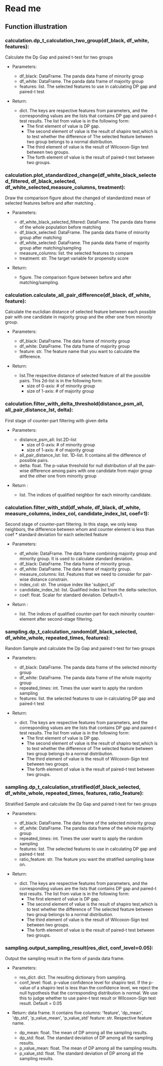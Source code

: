 # Read me
## Function illustration

### calculation.dp_t_calculation_two_group(df_black, df_white, features):
 Calculate the Dp Gap and paired t-test for two groups
    
* Parameters:
    - df_black: DataFrame. The panda data frame of minority group 
    - df_white: DataFrame. The panda data frame of majority group 
    - features: list. The selected features to use in calculating DP gap and paired-t test

* Return:
    * dict. The keys are respective features from parameters, and the corresponding values are the lists that contains DP gap and paired-t test results. The list from value is in the following form:
      - The first element of value is DP gap.
      - The second element of value is the result of shapiro test,which is to test whether the difference of
      The selected feature between two group belongs to a normal distribution.
      - The third element of value is the result of Wilcoxon-Sign test between two groups.
      - The forth element of value is the result of paired-t test between two groups.

### calculation.plot_standardized_change(df_white_black_selected_filtered, df_black_selected, df_white_selected,measure_columns, treatment):
Draw the comparison figure about the changed of standardized mean of selected features before and after matching .
* Parameters:
    - df_white_black_selected_filtered: DataFrame. The panda data frame of the whole population before matching
    - df_black_selected: DataFrame. The panda data frame of minority group after matching
    - df_white_selected: DataFrame. The panda data frame of majority group after matching/sampling
    - measure_columns: list. the selected features to compare
    - treatment: str. The target variable for propensity score

* Return:
    - figure. The comparison figure between before and after matching/sampling.

### calculation.calculate_all_pair_difference(df_black, df_white, feature):
 Calculate the euclidian distance of selected feature between each possible pair with one candidate in majority
 group and the other one from minority group.    

* Parameters:
    - df_black: DataFrame. The data frame of minority group
    - df_white: DataFrame. The data frame of majority group
    - feature: str. The feature name that you want to calculate the difference.

* Return:
    - list.The respective distance of selected feature of all the possible pairs. This 2d-list is in the following form:
      - size of 0-axis: # of minority group
      - size of 1-axis: # of majority group
    

### calculation.filter_with_delta_threshold(distance_psm_all, all_pair_distance_lst, delta):
First stage of counter-part filtering with given delta
* Parameters:
    - distance_psm_all: list.2D-list 
      - size of 0-axis: # of minority group
      - size of 1-axis: # of majority group
    - all_pair_distance_lst: list. 1D-list. It contains all the difference of possible pairs.
    - delta: float. The p-value threshold for null distribution of all the pair-wise difference among
    pairs with one candidate from major group and the other one from minority group

* Return :
    
    - list.  The indices of qualified neighbor for each minority candidate.

### calculation.filter_with_std(df_whole, df_black, df_white, measure_columns, index_col, candidate_index_lst, coef=1):
Second stage of counter-part filtering. In this stage, we only keep neighbors, the difference between whom and
counter element is less than coef * standard deviation for each selected feature
* Parameters:
    - df_whole: DataFrame. The data frame combining majority group and minority group. It is used to calculate standard deviation.
    - df_black: DataFrame. The data frame of minority group.
    - df_white: DataFrame. The data frame of majority group.
    - measure_columns: list. Features that we need to consider for pair-wise distance constrain.
    - index_col: str. The unique index like 'subject_id'
    - candidate_index_lst: list. Qualified index list from the delta-selection.
    - coef: float. Scalar for standard deviation. Default=1.

* Return :
    - list.  The indices of qualified counter-part for each minority counter-element after second-stage filtering.


### sampling.dp_t_calculation_random(df_black_selected, df_white_whole, repeated_times, features):
Random Sample and calculate the Dp Gap and paired t-test for two groups
* Parameters:
    - df_black: DataFrame. The panda data frame of the selected minority group
    - df_white: DataFrame. The panda data frame of the whole majority group
    - repeated_times: int. Times the user want to apply the random sampling
    - features: list. the selected features to use in calculating DP gap and paired-t test

* Return:
  - dict. The keys are respective features from parameters, and the corresponding values are
        the lists that contains DP gap and paired-t test results.
        The list from value is in the following form:
      - The first element of value is DP gap.
      - The second element of value is the result of shapiro test,which is to test whether the difference of
      The selected feature between two group belongs to a normal distribution.
      - The third element of value is the result of Wilcoxon-Sign test between two groups.
      - The forth element of value is the result of paired-t test between two groups.

### sampling.dp_t_calculation_stratified(df_black_selected, df_white_whole, repeated_times, features, ratio_feature):
Stratified Sample and calculate the Dp Gap and paired t-test for two groups
* Parameters:
    - df_black: DataFrame. The data frame of the selected minority group
    - df_white: DataFrame. The pandas data frame of the whole majority group
    - repeated_times: int. Times the user want to apply the random sampling
    - features: list. The selected features to use in calculating DP gap and paired-t test
    - ratio_feature: str. The feature you want the stratified sampling base on.

* Return:
    - dict. The keys are respective features from parameters, and the corresponding values are
          the lists that contains DP gap and paired-t test results.
          The list from value is in the following form:
        - The first element of value is DP gap.
        - The second element of value is the result of shapiro test,which is to test whether the difference of The selected feature between two group belongs to a normal distribution.
        - The third element of value is the result of Wilcoxon-Sign test between two groups.
        - The forth element of value is the result of paired-t test between two groups.

### sampling.output_sampling_result(res_dict, conf_level=0.05):
 Output the sampling result in the form of panda data frame.
 * Parameters:
    - res_dict: dict. The resulting dictionary from sampling.
    - conf_level: float. p-value confidence level for shapiro test. If the p-value of a shapiro test is less than
    the confidence level, we reject the null hypothesis that the corresponding distribution is normal. We use this to
    judge whether to use paire-t test result or Wilcoxon-Sign test result. Default = 0.05


* Return:
   data frame. It contains five columns: 'feature', 'dp_mean', 'dp_std', 'p_value_mean', 'p_value_std'
            feature: str. Respective feature name.
  - dp_mean: float. The mean of DP among all the sampling results.
  - dp_std: float. The standard deviation of DP among all the sampling results.
  - p_value_mean: float. The mean of DP among all the sampling results.
  - p_value_std: float. The standard deviation of DP among all the sampling results.

        
    

    


    
